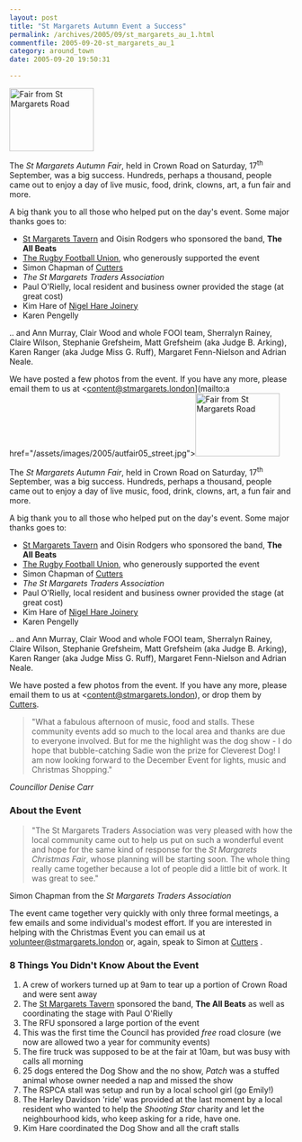 ```yaml
---
layout: post
title: "St Margarets Autumn Event a Success"
permalink: /archives/2005/09/st_margarets_au_1.html
commentfile: 2005-09-20-st_margarets_au_1
category: around_town
date: 2005-09-20 19:50:31

---
```


<a href="/assets/images/2005/autfair05_street.jpg"><img src="/assets/images/2005/autfair05_street-thumb.jpg" width="150" height="112" alt="Fair from St Margarets Road" class="photo right"/></a>

The *St Margarets Autumn Fair*, held in Crown Road on Saturday, 17<sup>th</sup> September, was a big success. Hundreds, perhaps a thousand, people came out to enjoy a day of live music, food, drink, clowns, art, a fun fair and more.

A big thank you to all those who helped put on the day's event. Some major thanks goes to:

-   [St Margarets Tavern](/cgi-bin/directory.cgi?key=200505231529&action=getlisting) and Oisin Rodgers who sponsored the band, **The All Beats**
-   [The Rugby Football Union](http://www.englandrugby.com//), who generously supported the event
-   Simon Chapman of [Cutters](/cgi-bin/directory.cgi?key=200506090425&action=getlisting)
-   *The St Margarets Traders Association*
-   Paul O'Rielly, local resident and business owner provided the stage (at great cost)
-   Kim Hare of [Nigel Hare Joinery](/cgi-bin/directory.cgi?key=200506291050&action=getlisting)
-   Karen Pengelly

.. and Ann Murray, Clair Wood and whole FOOI team, Sherralyn Rainey, Claire Wilson, Stephanie Grefsheim, Matt Grefsheim (aka Judge B. Arking), Karen Ranger (aka Judge Miss G. Ruff), Margaret Fenn-Nielson and Adrian Neale.

We have posted a few photos from the event. If you have any more, please email them to us at <content@stmargarets.london](mailto:a href="/assets/images/2005/autfair05_street.jpg"><img src="/assets/images/2005/autfair05_street-thumb.jpg" width="150" height="112" alt="Fair from St Margarets Road" class="photo right"/></a>

The *St Margarets Autumn Fair*, held in Crown Road on Saturday, 17<sup>th</sup> September, was a big success. Hundreds, perhaps a thousand, people came out to enjoy a day of live music, food, drink, clowns, art, a fun fair and more.

A big thank you to all those who helped put on the day's event. Some major thanks goes to:

-   [St Margarets Tavern](/cgi-bin/directory.cgi?key=200505231529&action=getlisting) and Oisin Rodgers who sponsored the band, **The All Beats**
-   [The Rugby Football Union](http://www.englandrugby.com//), who generously supported the event
-   Simon Chapman of [Cutters](/cgi-bin/directory.cgi?key=200506090425&action=getlisting)
-   *The St Margarets Traders Association*
-   Paul O'Rielly, local resident and business owner provided the stage (at great cost)
-   Kim Hare of [Nigel Hare Joinery](/cgi-bin/directory.cgi?key=200506291050&action=getlisting)
-   Karen Pengelly

.. and Ann Murray, Clair Wood and whole FOOI team, Sherralyn Rainey, Claire Wilson, Stephanie Grefsheim, Matt Grefsheim (aka Judge B. Arking), Karen Ranger (aka Judge Miss G. Ruff), Margaret Fenn-Nielson and Adrian Neale.

We have posted a few photos from the event. If you have any more, please email them to us at <content@stmargarets.london), or drop them by [Cutters](/cgi-bin/directory.cgi?key=200506090425&action=getlisting).

> "What a fabulous afternoon of music, food and stalls. These community events add so much to the local area and thanks are due to everyone involved. But for me the highlight was the dog show - I do hope that bubble-catching Sadie won the prize for Cleverest Dog! I am now looking forward to the December Event for lights, music and Christmas Shopping."

*Councillor Denise Carr*

### About the Event

> "The St Margarets Traders Association was very pleased with how the local community came out to help us put on such a wonderful event and hope for the same kind of response for the *St Margarets Christmas Fair*, whose planning will be starting soon. The whole thing really came together because a lot of people did a little bit of work. It was great to see."

Simon Chapman from the *St Margarets Traders Association*

The event came together very quickly with only three formal meetings, a few emails and some individual's modest effort. If you are interested in helping with the Christmas Event you can email us at [volunteer@stmargarets.london](mailto:volunteer@stmargarets.london) or, again, speak to Simon at [Cutters](/cgi-bin/directory.cgi?key=200506090425&action=getlisting) .

### 8 Things You Didn't Know About the Event

1.  A crew of workers turned up at 9am to tear up a portion of Crown Road and were sent away
2.  The [St Margarets Tavern](/cgi-bin/directory.cgi?key=200505231529&action=getlisting) sponsored the band, **The All Beats** as well as coordinating the stage with Paul O'Rielly
3.  The RFU sponsored a large portion of the event
4.  This was the first time the Council has provided *free* road closure (we now are allowed two a year for community events)
5.  The fire truck was supposed to be at the fair at 10am, but was busy with calls all morning
6.  25 dogs entered the Dog Show and the no show, *Patch* was a stuffed animal whose owner needed a nap and missed the show
7.  The RSPCA stall was setup and run by a local school girl (go Emily!)
8.  The Harley Davidson 'ride' was provided at the last moment by a local resident who wanted to help the *Shooting Star* charity and let the neighbourhood kids, who keep asking for a ride, have one.
9.  Kim Hare coordinated the Dog Show and all the craft stalls

